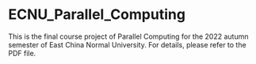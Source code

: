 # ECNU_Parallel_Computing

This is the final course project of Parallel Computing for the 2022 autumn semester of East China Normal University. For details, please refer to the PDF file.
